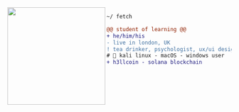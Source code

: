 <img align="left" height="220" src="https://i.imgur.com/sfznHGR.jpeg"/>

```diff
~/ fetch

@@ student of learning @@
+ he/him/his
- live in london, UK
! tea drinker, psychologist, ux/ui designer
# 📖 kali linux - macOS - windows user
+ h3llcoin - solana blockchain
```
